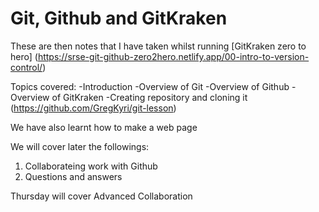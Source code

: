 # Git, Github and GitKraken 

These are then notes that I have taken whilst running [GitKraken zero to hero] (https://srse-git-github-zero2hero.netlify.app/00-intro-to-version-control/)

Topics covered:
-Introduction
-Overview of Git
-Overview of Github
-Overview of GitKraken
-Creating repository and cloning it (https://github.com/GregKyri/git-lesson)

We have also learnt how to make a web page

We will cover later the followings:

1. Collaborateing work with Github
2. Questions and answers

Thursday will cover Advanced Collaboration